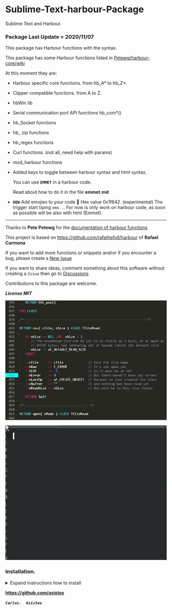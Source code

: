 # Sublime-Text-harbour-Package
Sublime Text and Harbour.

### Package Last Update = 2020/11/07

This package has Harbour functions with the syntax.

This package has some Harbour functions listed in [Petewg/harbour-core/wiki](https://github.com/Petewg/harbour-core/wiki)

At this moment they are:
* Harbour specific core functions. from hb_A* to hb_Z*.
* Clipper compatible functions. from A to Z.
* hbWin lib
* Serial communication port API functions hb_com*()
* hb_Socket functions
* hb_ zip functions
* hb_regex functions
* Curl functions. (not all, need help with params)
* mod_harbour functions
* Added keys to toggle between harbour syntax and html syntax.

  You can use **`EMMET`** in a harbour code.

  Read about how to do it in the file **emmet.md**

*  **`NEW`** Add emojies to your code 🙂 Hex value 0x1f642. (experimental) The trigger start tiping `emo..`. For now is only work on harbour code, as soon as possible will be also with html (Emmet).


---

Thanks to **Pete Petewg** for the [documentation of harbour functions](https://github.com/Petewg/harbour-core/wiki)

This project is based on https://github.com/rafathefull/harbour of **Rafael Carmona**

If you want to add more functions or snippets and/or if you encounter a bug, please create a
 [New Issue](https://github.com/asistex/Sublime-Text-Harbour-Package/issues)

If you want to share ideas, comment something about this software without creating a `Issue` then go to [Discussions](https://github.com/asistex/Sublime-Text-Harbour-Package/discussions)

Contributions to this package are welcome.

***License MIT***

[![image](https://github.com/asistex/Sublime-Text-harbour-Package/blob/master/slb.jpg)](https://github.com/asistex/Sublime-Text-harbour-Package/)


[![image](https://github.com/asistex/ighoo/blob/master/bin/sublime.gif)](https://github.com/asistex/Sublime-Text-harbour-Package/)

### Installation.

<details><summary>Expand instructions how to install</summary>

#### Downloading the zip package

* 1- Download the zip file using the green GitHub button `Clone or download` select [download zip option]
     You will get the file **Sublime-Text-harbour-Package-master.zip** on your PC.
* 2- Open Sublime Text
* 3- From Sublime main menu, click on: Preferences > Browse Packages. This will open the windows explorer in the Sublime preferences folder, usually is `.\Sublime Text 3\Packages\` .
* 4- Close Sublime Text 3.
* 5- Copy, move or drag the downloaded file `Sublime-Text-harbour-Package-master.zip` to `.\Sublime Text 3\Packages\`
* 6- Unzip the package there. This will create a folder named **Sublime-Text-harbour-Package-master**
* 7- Rename it to **Sublime-Text-harbour-Package**
* 8- Open Sublime, load a file .prg . Click the label on the statusbar at the right corner and select **harbour** from the list. If the statusbar is hidden then goto **Main menu > View > Syntax**


#### From the command line

If you are a git user, you can install it and keep up to date by cloning the repo directly into your `Packages` directory in the Sublime Text application settings area.

With this method you can get updates of this package using the Git command: **git pull** from the command line.

* 1- Open Sublime Text
* 2- From Sublime main menu, click on: Preferences > Browse Packages. This will open the windows explorer in the Sublime preferences folder, usually is \Sublime Text 3\Packages\
* 3- Close Sublime Text 3.
* 4- Open the command prompt here.  `c:\....\Sublime Text 3\Packages>`
* 5- Copy the following command:
```
     git clone https://github.com/asistex/Sublime-Text-harbour-Package.git
```
* 6- Paste it at the command prompt and press Enter.
* 7- While Sublime is not running delete the session file  **.\Sublime Text 3\Local\Session.sublime_session** and if exist also delete **.\Sublime Text 3\Local\Auto Save Session.sublime_session**
* 8- Open Sublime, load a file `.prg` . Click the label on the statusbar at the right corner and select **harbour** from the list. If the statusbar is hidden then goto **Main menu > View > Syntax**

</details>


**https://github.com/asistex**

***`Carlos.  Asistex`***
